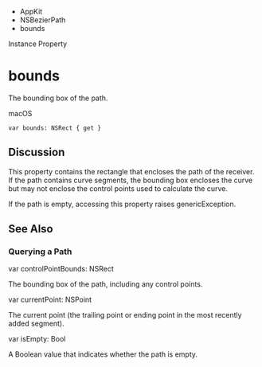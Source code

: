 

- AppKit
- NSBezierPath
-  bounds 

Instance Property

# bounds

The bounding box of the path.

macOS

``` source
var bounds: NSRect { get }
```

## Discussion

This property contains the rectangle that encloses the path of the receiver. If the path contains curve segments, the bounding box encloses the curve but may not enclose the control points used to calculate the curve.

If the path is empty, accessing this property raises genericException.

## See Also

### Querying a Path

var controlPointBounds: NSRect

The bounding box of the path, including any control points.

var currentPoint: NSPoint

The current point (the trailing point or ending point in the most recently added segment).

var isEmpty: Bool

A Boolean value that indicates whether the path is empty.


